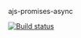 ajs-promises-async

[![Build status](https://ci.appveyor.com/api/projects/status/9vb55frhubji3bek?svg=true)](https://ci.appveyor.com/project/Surik95/ajs-promises-async)